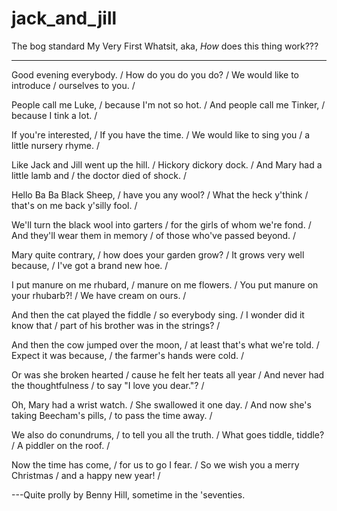 # jack_and_jill
The bog standard My Very First Whatsit, aka, _How_ does this thing work???

----------------------

Good evening everybody. / 
How do you do you do? / 
We would like to introduce / 
ourselves to you. / 

People call me Luke, / 
because I'm not so hot. / 
And people call me Tinker, / 
because I tink a lot. / 

If you're interested, / 
If you have the time. / 
We would like to sing you / 
a little nursery rhyme. / 

Like Jack and Jill went up the hill. / 
Hickory dickory dock. / 
And Mary had a little lamb and / 
the doctor died of shock. / 

Hello Ba Ba Black Sheep, / 
have you any wool? / 
What the heck y'think / 
that's on me back y'silly fool. / 

We'll turn the black wool into garters / 
for the girls of whom we're fond. / 
And they'll wear them in memory / 
of those who've passed beyond. / 

Mary quite contrary, / 
how does your garden grow? / 
It grows very well because, / 
I've got a brand new hoe. / 

I put manure on me rhubard, / 
manure on me flowers. / 
You put manure on your rhubarb?! / 
We have cream on ours. / 

And then the cat played the fiddle / 
so everybody sing. / 
I wonder did it know that  / 
part of his brother was in the strings? / 

And then the cow jumped over the moon, / 
at least that's what we're told. / 
Expect it was because, / 
the farmer's hands were cold. / 

Or was she broken hearted / 
cause he felt her teats all year / 
And never had the thoughtfulness / 
to say "I love you dear."? / 

Oh, Mary had a wrist watch. / 
She swallowed it one day. / 
And now she's taking Beecham's pills, / 
to pass the time away. / 

We also do conundrums, / 
to tell you all the truth. / 
What goes tiddle, tiddle? / 
A piddler on the roof. / 

Now the time has come, / 
for us to go I fear. / 
So we wish you a merry Christmas / 
and a happy new year! / 

---Quite prolly by Benny Hill, sometime in the 'seventies.

